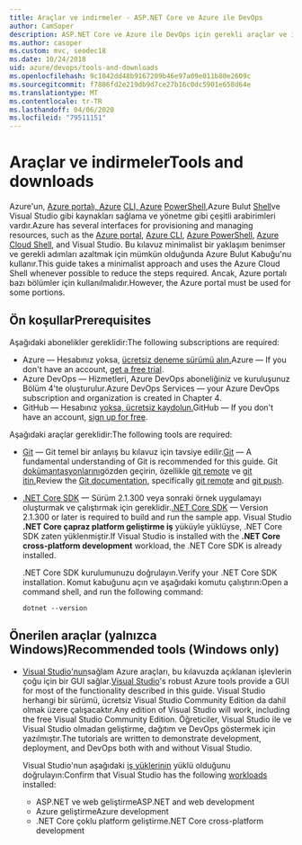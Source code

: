 ```yaml
---
title: Araçlar ve indirmeler - ASP.NET Core ve Azure ile DevOps
author: CamSoper
description: ASP.NET Core ve Azure ile DevOps için gerekli araçlar ve indirmeler.
ms.author: casoper
ms.custom: mvc, seodec18
ms.date: 10/24/2018
uid: azure/devops/tools-and-downloads
ms.openlocfilehash: 9c1042dd48b9167209b46e97a09e011b80e2609c
ms.sourcegitcommit: f7886fd2e219db9d7ce27b16c0dc5901e658d64e
ms.translationtype: MT
ms.contentlocale: tr-TR
ms.lasthandoff: 04/06/2020
ms.locfileid: "79511151"
---
```

# <a name="tools-and-downloads"></a><span data-ttu-id="528c4-103">Araçlar ve indirmeler</span><span class="sxs-lookup"><span data-stu-id="528c4-103">Tools and downloads</span></span>

<span data-ttu-id="528c4-104">Azure'un, [Azure portalı, Azure](https://portal.azure.com) [CLI, Azure](/cli/azure/) [PowerShell,](/powershell/azure/overview)Azure Bulut [Shell](https://shell.azure.com/bash)ve Visual Studio gibi kaynakları sağlama ve yönetme gibi çeşitli arabirimleri vardır.</span><span class="sxs-lookup"><span data-stu-id="528c4-104">Azure has several interfaces for provisioning and managing resources, such as the [Azure portal](https://portal.azure.com), [Azure CLI](/cli/azure/), [Azure PowerShell](/powershell/azure/overview), [Azure Cloud Shell](https://shell.azure.com/bash), and Visual Studio.</span></span> <span data-ttu-id="528c4-105">Bu kılavuz minimalist bir yaklaşım benimser ve gerekli adımları azaltmak için mümkün olduğunda Azure Bulut Kabuğu'nu kullanır.</span><span class="sxs-lookup"><span data-stu-id="528c4-105">This guide takes a minimalist approach and uses the Azure Cloud Shell whenever possible to reduce the steps required.</span></span> <span data-ttu-id="528c4-106">Ancak, Azure portalı bazı bölümler için kullanılmalıdır.</span><span class="sxs-lookup"><span data-stu-id="528c4-106">However, the Azure portal must be used for some portions.</span></span>

## <a name="prerequisites"></a><span data-ttu-id="528c4-107">Ön koşullar</span><span class="sxs-lookup"><span data-stu-id="528c4-107">Prerequisites</span></span>

<span data-ttu-id="528c4-108">Aşağıdaki abonelikler gereklidir:</span><span class="sxs-lookup"><span data-stu-id="528c4-108">The following subscriptions are required:</span></span>

* <span data-ttu-id="528c4-109">Azure &mdash; Hesabınız yoksa, [ücretsiz deneme sürümü alın.](https://azure.microsoft.com/free/)</span><span class="sxs-lookup"><span data-stu-id="528c4-109">Azure &mdash; If you don't have an account, [get a free trial](https://azure.microsoft.com/free/).</span></span>
* <span data-ttu-id="528c4-110">Azure DevOps &mdash; Hizmetleri, Azure DevOps aboneliğiniz ve kuruluşunuz Bölüm 4'te oluşturulur.</span><span class="sxs-lookup"><span data-stu-id="528c4-110">Azure DevOps Services &mdash; your Azure DevOps subscription and organization is created in Chapter 4.</span></span>
* <span data-ttu-id="528c4-111">GitHub &mdash; Hesabınız [yoksa, ücretsiz kaydolun.](https://github.com/join)</span><span class="sxs-lookup"><span data-stu-id="528c4-111">GitHub &mdash; If you don't have an account, [sign up for free](https://github.com/join).</span></span>

<span data-ttu-id="528c4-112">Aşağıdaki araçlar gereklidir:</span><span class="sxs-lookup"><span data-stu-id="528c4-112">The following tools are required:</span></span>

* <span data-ttu-id="528c4-113">[Git](https://git-scm.com/downloads) &mdash; Git temel bir anlayış bu kılavuz için tavsiye edilir.</span><span class="sxs-lookup"><span data-stu-id="528c4-113">[Git](https://git-scm.com/downloads) &mdash; A fundamental understanding of Git is recommended for this guide.</span></span> <span data-ttu-id="528c4-114">Git [dokümantasyonlarını](https://git-scm.com/doc)gözden geçirin, özellikle [git remote](https://git-scm.com/docs/git-remote) ve [git itin.](https://git-scm.com/docs/git-push)</span><span class="sxs-lookup"><span data-stu-id="528c4-114">Review the [Git documentation](https://git-scm.com/doc), specifically [git remote](https://git-scm.com/docs/git-remote) and [git push](https://git-scm.com/docs/git-push).</span></span>
* <span data-ttu-id="528c4-115">[.NET Core SDK](https://dotnet.microsoft.com/download/) &mdash; Sürüm 2.1.300 veya sonraki örnek uygulamayı oluşturmak ve çalıştırmak için gereklidir.</span><span class="sxs-lookup"><span data-stu-id="528c4-115">[.NET Core SDK](https://dotnet.microsoft.com/download/) &mdash; Version 2.1.300 or later is required to build and run the sample app.</span></span> <span data-ttu-id="528c4-116">Visual Studio **.NET Core çapraz platform geliştirme iş** yüküyle yüklüyse, .NET Core SDK zaten yüklenmiştir.</span><span class="sxs-lookup"><span data-stu-id="528c4-116">If Visual Studio is installed with the **.NET Core cross-platform development** workload, the .NET Core SDK is already installed.</span></span>

    <span data-ttu-id="528c4-117">.NET Core SDK kurulumunuzu doğrulayın.</span><span class="sxs-lookup"><span data-stu-id="528c4-117">Verify your .NET Core SDK installation.</span></span> <span data-ttu-id="528c4-118">Komut kabuğunu açın ve aşağıdaki komutu çalıştırın:</span><span class="sxs-lookup"><span data-stu-id="528c4-118">Open a command shell, and run the following command:</span></span>

    ```dotnetcli
    dotnet --version
    ```

## <a name="recommended-tools-windows-only"></a><span data-ttu-id="528c4-119">Önerilen araçlar (yalnızca Windows)</span><span class="sxs-lookup"><span data-stu-id="528c4-119">Recommended tools (Windows only)</span></span>

* <span data-ttu-id="528c4-120">[Visual Studio'nun](https://visualstudio.microsoft.com)sağlam Azure araçları, bu kılavuzda açıklanan işlevlerin çoğu için bir GUI sağlar.</span><span class="sxs-lookup"><span data-stu-id="528c4-120">[Visual Studio](https://visualstudio.microsoft.com)'s robust Azure tools provide a GUI for most of the functionality described in this guide.</span></span> <span data-ttu-id="528c4-121">Visual Studio herhangi bir sürümü, ücretsiz Visual Studio Community Edition da dahil olmak üzere çalışacaktır.</span><span class="sxs-lookup"><span data-stu-id="528c4-121">Any edition of Visual Studio will work, including the free Visual Studio Community Edition.</span></span> <span data-ttu-id="528c4-122">Öğreticiler, Visual Studio ile ve Visual Studio olmadan geliştirme, dağıtım ve DevOps göstermek için yazılmıştır.</span><span class="sxs-lookup"><span data-stu-id="528c4-122">The tutorials are written to demonstrate development, deployment, and DevOps both with and without Visual Studio.</span></span>

  <span data-ttu-id="528c4-123">Visual Studio'nun aşağıdaki [iş yüklerinin](/visualstudio/install/modify-visual-studio) yüklü olduğunu doğrulayın:</span><span class="sxs-lookup"><span data-stu-id="528c4-123">Confirm that Visual Studio has the following [workloads](/visualstudio/install/modify-visual-studio) installed:</span></span>

  * <span data-ttu-id="528c4-124">ASP.NET ve web geliştirme</span><span class="sxs-lookup"><span data-stu-id="528c4-124">ASP.NET and web development</span></span>
  * <span data-ttu-id="528c4-125">Azure geliştirme</span><span class="sxs-lookup"><span data-stu-id="528c4-125">Azure development</span></span>
  * <span data-ttu-id="528c4-126">.NET Core çoklu platform geliştirme</span><span class="sxs-lookup"><span data-stu-id="528c4-126">.NET Core cross-platform development</span></span>
